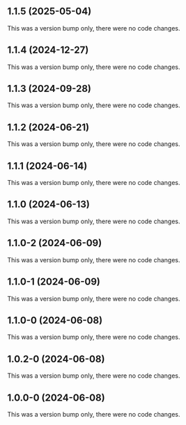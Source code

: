 ## 1.1.5 (2025-05-04)

This was a version bump only, there were no code changes.

## 1.1.4 (2024-12-27)

This was a version bump only, there were no code changes.

## 1.1.3 (2024-09-28)

This was a version bump only, there were no code changes.

## 1.1.2 (2024-06-21)

This was a version bump only, there were no code changes.

## 1.1.1 (2024-06-14)

This was a version bump only, there were no code changes.

## 1.1.0 (2024-06-13)

This was a version bump only, there were no code changes.

## 1.1.0-2 (2024-06-09)

This was a version bump only, there were no code changes.

## 1.1.0-1 (2024-06-09)

This was a version bump only, there were no code changes.

## 1.1.0-0 (2024-06-08)

This was a version bump only, there were no code changes.

## 1.0.2-0 (2024-06-08)

This was a version bump only, there were no code changes.

## 1.0.0-0 (2024-06-08)

This was a version bump only, there were no code changes.